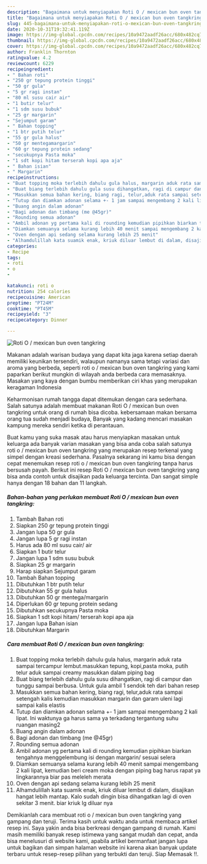 ```yaml
---
description: "Bagaimana untuk menyiapakan Roti O / mexican bun oven tangkring Sempurna"
title: "Bagaimana untuk menyiapakan Roti O / mexican bun oven tangkring Sempurna"
slug: 445-bagaimana-untuk-menyiapakan-roti-o-mexican-bun-oven-tangkring-sempurna
date: 2020-10-31T19:32:41.119Z
image: https://img-global.cpcdn.com/recipes/10a9472aadf26acc/680x482cq70/roti-o-mexican-bun-oven-tangkring-foto-resep-utama.jpg
thumbnail: https://img-global.cpcdn.com/recipes/10a9472aadf26acc/680x482cq70/roti-o-mexican-bun-oven-tangkring-foto-resep-utama.jpg
cover: https://img-global.cpcdn.com/recipes/10a9472aadf26acc/680x482cq70/roti-o-mexican-bun-oven-tangkring-foto-resep-utama.jpg
author: Franklin Thornton
ratingvalue: 4.2
reviewcount: 6229
recipeingredient:
- " Bahan roti"
- "250 gr tepung protein tinggi"
- "50 gr gula"
- "5 gr ragi instan"
- "80 ml susu cair air"
- "1 butir telur"
- "1 sdm susu bubuk"
- "25 gr margarin"
- "Sejumput garam"
- " Bahan topping"
- "1 btr putih telur"
- "55 gr gula halus"
- "50 gr mentegamargarin"
- "60 gr tepung protein sedang"
- "secukupnya Pasta moka"
- "1 sdt kopi hitam terserah kopi apa aja"
- " Bahan isian"
- " Margarin"
recipeinstructions:
- "Buat topping moka terlebih dahulu gula halus, margarin aduk rata sampai tercampur lembut.masukkan tepung, kopi,pasta moka, putih telur aduk sampai creamy masukkan dalam piping bag"
- "Buat biang terlebih dahulu gula susu dihangatkan, ragi di campur dan tunggu sampai berbusa. Untuk gula ambil 1 sendok teh dari bahan resep"
- "Masukkan semua bahan kering, biang ragi, telur,aduk rata sampai setengah kalis kemudian masukkan margarin dan garam uleni lagi sampai kalis elastis"
- "Tutup dan diamkan adonan selama +- 1 jam sampai mengembang 2 kali lipat. Ini waktunya ga harus sama ya terkadang tergantung suhu ruangan masing2"
- "Buang angin dalam adonan"
- "Bagi adonan dan timbang (me @45gr)"
- "Rounding semua adonan"
- "Ambil adonan yg pertama kali di rounding kemudian pipihkan biarkan tengahnya menggelembung isi dengan margarin/ sesuai selera"
- "Diamkan semuanya selama kurang lebih 40 menit sampai mengembang 2 kali lipat, kemudian beri cream moka dengan piping bag harus rapat ya lingkarannya biar pas meleleh merata"
- "Oven dengan api sedang selama kurang lebih 25 menit"
- "Alhamdulillah kata suamik enak, kriuk diluar lembut di dalam, disajikan hangat lebih mantap. Kalo sudah dingin bisa dihangatkan lagi di oven sekitar 3 menit. biar kriuk lg diluar nya"
categories:
- Recipe
tags:
- roti
- o
- 

katakunci: roti o  
nutrition: 254 calories
recipecuisine: American
preptime: "PT24M"
cooktime: "PT45M"
recipeyield: "3"
recipecategory: Dinner

---
```



![Roti O / mexican bun oven tangkring](https://img-global.cpcdn.com/recipes/10a9472aadf26acc/680x482cq70/roti-o-mexican-bun-oven-tangkring-foto-resep-utama.jpg)

Makanan adalah warisan budaya yang dapat kita jaga karena setiap daerah memiliki keunikan tersendiri, walaupun namanya sama tetapi variasi dan aroma yang berbeda, seperti roti o / mexican bun oven tangkring yang kami paparkan berikut mungkin di wilayah anda berbeda cara memasaknya. Masakan yang kaya dengan bumbu memberikan ciri khas yang merupakan keragaman Indonesia

Keharmonisan rumah tangga dapat ditemukan dengan cara sederhana. Salah satunya adalah membuat makanan Roti O / mexican bun oven tangkring untuk orang di rumah bisa dicoba. kebersamaan makan bersama orang tua sudah menjadi budaya, Banyak yang kadang mencari masakan kampung mereka sendiri ketika di perantauan.



Buat kamu yang suka masak atau harus menyiapkan masakan untuk keluarga ada banyak varian masakan yang bisa anda coba salah satunya roti o / mexican bun oven tangkring yang merupakan resep terkenal yang simpel dengan kreasi sederhana. Pasalnya sekarang ini kamu bisa dengan cepat menemukan resep roti o / mexican bun oven tangkring tanpa harus bersusah payah.
Berikut ini resep Roti O / mexican bun oven tangkring yang bisa anda contoh untuk disajikan pada keluarga tercinta. Dan sangat simple hanya dengan 18 bahan dan 11 langkah.


<!--inarticleads1-->

##### Bahan-bahan yang perlukan membuat Roti O / mexican bun oven tangkring:

1. Tambah  Bahan roti
1. Siapkan 250 gr tepung protein tinggi
1. Jangan lupa 50 gr gula
1. Jangan lupa 5 gr ragi instan
1. Harus ada 80 ml susu cair/ air
1. Siapkan 1 butir telur
1. Jangan lupa 1 sdm susu bubuk
1. Siapkan 25 gr margarin
1. Harap siapkan Sejumput garam
1. Tambah  Bahan topping
1. Dibutuhkan 1 btr putih telur
1. Dibutuhkan 55 gr gula halus
1. Dibutuhkan 50 gr mentega/margarin
1. Diperlukan 60 gr tepung protein sedang
1. Dibutuhkan secukupnya Pasta moka
1. Siapkan 1 sdt kopi hitam/ terserah kopi apa aja
1. Jangan lupa  Bahan isian
1. Dibutuhkan  Margarin




<!--inarticleads2-->

##### Cara membuat  Roti O / mexican bun oven tangkring:

1. Buat topping moka terlebih dahulu gula halus, margarin aduk rata sampai tercampur lembut.masukkan tepung, kopi,pasta moka, putih telur aduk sampai creamy masukkan dalam piping bag
1. Buat biang terlebih dahulu gula susu dihangatkan, ragi di campur dan tunggu sampai berbusa. Untuk gula ambil 1 sendok teh dari bahan resep
1. Masukkan semua bahan kering, biang ragi, telur,aduk rata sampai setengah kalis kemudian masukkan margarin dan garam uleni lagi sampai kalis elastis
1. Tutup dan diamkan adonan selama +- 1 jam sampai mengembang 2 kali lipat. Ini waktunya ga harus sama ya terkadang tergantung suhu ruangan masing2
1. Buang angin dalam adonan
1. Bagi adonan dan timbang (me @45gr)
1. Rounding semua adonan
1. Ambil adonan yg pertama kali di rounding kemudian pipihkan biarkan tengahnya menggelembung isi dengan margarin/ sesuai selera
1. Diamkan semuanya selama kurang lebih 40 menit sampai mengembang 2 kali lipat, kemudian beri cream moka dengan piping bag harus rapat ya lingkarannya biar pas meleleh merata
1. Oven dengan api sedang selama kurang lebih 25 menit
1. Alhamdulillah kata suamik enak, kriuk diluar lembut di dalam, disajikan hangat lebih mantap. Kalo sudah dingin bisa dihangatkan lagi di oven sekitar 3 menit. biar kriuk lg diluar nya




Demikianlah cara membuat roti o / mexican bun oven tangkring yang gampang dan teruji. Terima kasih untuk waktu anda untuk membaca artikel resep ini. Saya yakin anda bisa berkreasi dengan gampang di rumah. Kami masih memiliki banyak resep istimewa yang sangat mudah dan cepat, anda bisa menelusuri di website kami, apabila artikel bermanfaat jangan lupa untuk bagikan dan simpan halaman website ini karena akan banyak update terbaru untuk resep-resep pilihan yang terbukti dan teruji. Siap Memasak !!. 
